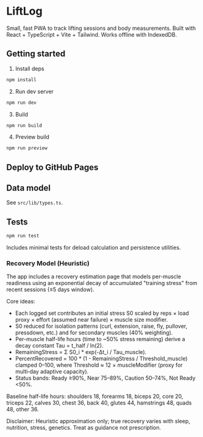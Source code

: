 # LiftLog

Small, fast PWA to track lifting sessions and body measurements. Built with React + TypeScript + Vite + Tailwind. Works offline with IndexedDB.

## Getting started

1) Install deps

```bash
npm install
```

2) Run dev server

```bash
npm run dev
```

3) Build

```bash
npm run build
```

4) Preview build

```bash
npm run preview
```

## Deploy to GitHub Pages


## Data model
See `src/lib/types.ts`.

## Tests

```bash
npm run test
```

Includes minimal tests for deload calculation and persistence utilities.

### Recovery Model (Heuristic)
The app includes a recovery estimation page that models per-muscle readiness using an exponential decay of accumulated "training stress" from recent sessions (≤5 days window).

Core ideas:
- Each logged set contributes an initial stress S0 scaled by reps × load proxy × effort (assumed near failure) × muscle size modifier.
- S0 reduced for isolation patterns (curl, extension, raise, fly, pullover, pressdown, etc.) and for secondary muscles (40% weighting).
- Per-muscle half-life hours (time to ~50% stress remaining) derive a decay constant Tau = t_half / ln(2).
- RemainingStress = Σ S0_i * exp(-Δt_i / Tau_muscle).
- PercentRecovered = 100 * (1 - RemainingStress / Threshold_muscle) clamped 0–100, where Threshold ≈ 12 × muscleModifier (proxy for multi‑day adaptive capacity).
- Status bands: Ready ≥90%, Near 75–89%, Caution 50–74%, Not Ready <50%.

Baseline half-life hours: shoulders 18, forearms 18, biceps 20, core 20, triceps 22, calves 30, chest 36, back 40, glutes 44, hamstrings 48, quads 48, other 36.

Disclaimer: Heuristic approximation only; true recovery varies with sleep, nutrition, stress, genetics. Treat as guidance not prescription.
